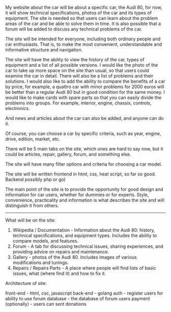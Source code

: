 My website about the car will be about a specific car, the Audi 80, for now, it will show technical specifications, photos of the car and its types of equipment. The site is needed so that users can learn about the problem areas of the car and be able to solve them in time. It is also possible that a forum will be added to discuss any technical problems of the car.

The site will be intended for everyone, including both ordinary people and car enthusiasts. That is, to make the most convenient, understandable and informative structure and navigation.

The site will have the ability to view the history of the car, types of equipment and a list of all possible versions. I would like the photo of the car to take up more space on the site than usual, so that users could examine the car in detail. There will also be a list of problems and their solutions. I would also like to add the ability to compare the benefits of a car by price, for example, a quattro car with minor problems for 2000 euros will be better than a regular Audi 80 but in good condition for the same money. I would like to make cards with spare parts so that you can easily divide the problems into groups. For example, interior, engine, chassis, controls, electronics.

And news and articles about the car can also be added, and anyone can do it.

Of course, you can choose a car by specific criteria, such as year, engine, drive, edition, market, etc.

There will be 5 main tabs on the site, which ones are hard to say now, but it could be articles, repair, gallery, forum, and something else.

The site will have many filter options and criteria for choosing a car model.

The site will be written frontend in html, css, heat script, so far so good. Backend possibly php or go)

The main point of the site is to provide the opportunity for good design and information for car users, whether for dummies or for experts. Style, convenience, practicality and information is what describes the site and will distinguish it from others.

----------------------------------------

What will be on the site:

1. Wikipedia / Documentation - 	Information about the Audi 80: history, technical specifications, and equipment types. Includes the ability to compare models, and features.
2. Forum - A tab for discussing technical issues, sharing experiences, and providing advice on repairs and maintenance.
3. Gallery - photos of the Audi 80. Includes images of various modifications and tunings.
4. Repairs / Repairs Parts - A place where people will find lists of basic issues, what (where find it) and how to fix it.



Architecture of site:

front-end - html, csc, javascript 
back-end - golang
auth - register users for ability to use forum 
database - the database of forum users
payment (optionally) - users can sent donations
